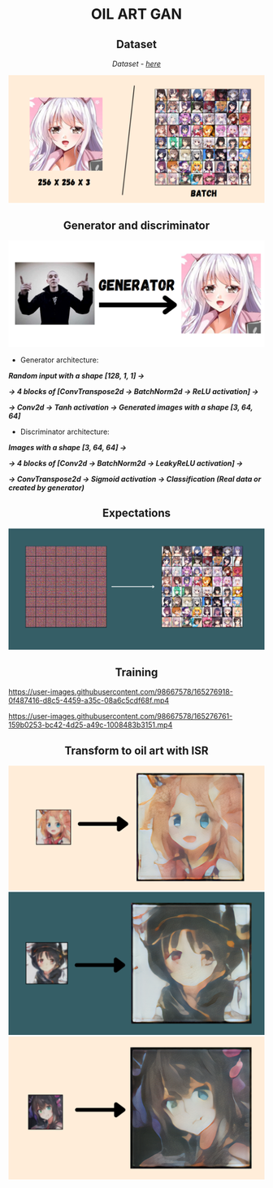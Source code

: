 <h1 align="center">OIL ART GAN</h1>

<h2 align="center">Dataset</h2>
<p align="center">
  <i>Dataset - <a href="https://www.kaggle.com/datasets/scribbless/another-anime-face-dataset">here</a></i>
</p>
<img src="assets/dataset.png"/>

<h2 align="center">Generator and discriminator</h2>

<img src="assets/generator.png"/>

- Generator architecture:

___Random input with a shape [128, 1, 1] ->___

___-> 4 blocks of [ConvTranspose2d -> BatchNorm2d -> ReLU activation] ->___

___-> Conv2d -> Tanh activation -> Generated images with a shape [3, 64, 64]___

- Discriminator architecture:

___Images with a shape [3, 64, 64] ->___

___-> 4 blocks of [Conv2d -> BatchNorm2d -> LeakyReLU activation] ->___

___-> ConvTranspose2d -> Sigmoid activation -> Classification (Real data or created by generator)___


<h2 align="center">Expectations</h2>
<img src="assets/objective.png"/>

<h2 align="center">Training</h2>


https://user-images.githubusercontent.com/98667578/165276918-0f487416-d8c5-4459-a35c-08a6c5cdf68f.mp4


https://user-images.githubusercontent.com/98667578/165276761-159b0253-bc42-4d25-a49c-1008483b3151.mp4


<h2 align="center">Transform to oil art with ISR</h2>

<img src="assets/oil_1.png"/>
<img src="assets/oil_2.png"/>
<img src="assets/oil_3.png"/>

